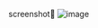 screenshot📸
![image](https://github.com/MANIKANDAN-IT21/PWA/assets/95203058/f9f69e1f-b219-4abb-8d59-ddea0188d475)
